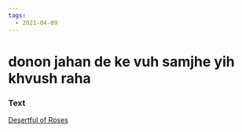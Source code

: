 ```yaml
---
tags:
  - 2021-04-09
---
```

# donon jahan de ke vuh samjhe yih khvush raha

### Text
[Desertful of Roses](http://www.columbia.edu/itc/mealac/pritchett/00ghalib/102/index_102.html)

